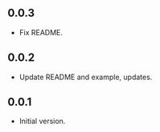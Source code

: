 ## 0.0.3

- Fix README.

## 0.0.2

- Update README and example, updates.

## 0.0.1

- Initial version.
